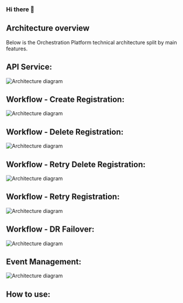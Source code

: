 ### Hi there 👋

<!--
**Bob-Monteith/Bob-Monteith** is a ✨ _special_ ✨ repository because its `README.md` (this file) appears on your GitHub profile.

Here are some ideas to get you started:

- 🔭 I’m currently working on ...
- 🌱 I’m currently learning ...
- 👯 I’m looking to collaborate on ...
- 🤔 I’m looking for help with ...
- 💬 Ask me about ...
- 📫 How to reach me: ...
- 😄 Pronouns: ...
- ⚡ Fun fact: ...
-->

## Architecture overview
Below is the Orchestration Platform technical architecture split by main features.

## API Service:
![Architecture diagram](mpi-orc-API-service.drawio.png?raw=true?width=6) 

## Workflow - Create Registration:
![Architecture diagram](mpi-orc-WF-Create-Registration.drawio.png?raw=true)

## Workflow - Delete Registration:
![Architecture diagram](mpi-orc-WF-Delete-Registration.drawio.png?raw=true)

## Workflow - Retry Delete Registration:
![Architecture diagram](mpi-orc-WF-Retry-Delete-Registration.drawio.png?raw=true)

## Workflow - Retry Registration:
![Architecture diagram](mpi-orc-WF-Retry-Create-Registration.drawio.png?raw=true)

## Workflow - DR Failover:
![Architecture diagram](docs/mpi-orc-WF-DR-Failover.drawio.png?raw=true)

## Event Management:
![Architecture diagram](docs/mpi-orc-Event-Mgmt.drawio.png?raw=true)

## How to use:
